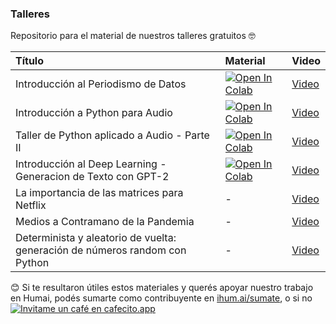### Talleres 

Repositorio para el material de nuestros talleres gratuitos :nerd_face:

| Título        | Material         | Video         |
|:--------------------|:--------------------|:--------------------
| Introducción al Periodismo de Datos | [![Open In Colab](https://colab.research.google.com/assets/colab-badge.svg)](https://colab.research.google.com/github/institutohumai/talleres/blob/master/Periodismo_de_datos.ipynb) | [Video](https://youtu.be/uxruF5zwe-8) |
| Introducción a Python para Audio | [![Open In Colab](https://colab.research.google.com/assets/colab-badge.svg)](https://colab.research.google.com/github/institutohumai/talleres/blob/master/Audio.ipynb) | [Video](https://www.youtube.com/watch?v=K-5RFIBCsj0) |
| Taller de Python aplicado a Audio - Parte II | [![Open In Colab](https://colab.research.google.com/assets/colab-badge.svg)](https://colab.research.google.com/github/institutohumai/talleres/blob/master/Audio_II.ipynb) | [Video](https://www.youtube.com/watch?v=FSs7vw7tUyo) |
| Introducción al Deep Learning - Generacion de Texto con GPT-2 | [![Open In Colab](https://colab.research.google.com/assets/colab-badge.svg)](https://colab.research.google.com/github/institutohumai/talleres/blob/master/DL_Generacion_de_Texto.ipynb) | [Video](https://www.youtube.com/watch?v=8x27rv42pq0) |
| La importancia de las matrices para Netflix | - | [Video](https://youtu.be/_O1v_bc47lE) |
| Medios a Contramano de la Pandemia | - | [Video](https://youtu.be/l7Ed7ffCgW8) |
| Determinista y aleatorio de vuelta: generación de números random con Python | - | [Video](https://youtu.be/7LcFi1ODWp0) |



:blush: Si te resultaron útiles estos materiales y querés apoyar nuestro trabajo en Humai, podés sumarte como contribuyente en <a href='https://ihum.ai/sumate'>ihum.ai/sumate</a>, o si no <a href='https://cafecito.app/humai' rel='noopener' target='_blank'><img alt='Invitame un café en cafecito.app' src='https://cdn.cafecito.app/imgs/buttons/button_1.png' srcset='https://cdn.cafecito.app/imgs/buttons/button_1.png 1x, https://cdn.cafecito.app/imgs/buttons/button_1_2x.png 2x, https://cdn.cafecito.app/imgs/buttons/button_1_3.75x.png 3.75x'/></a>  


